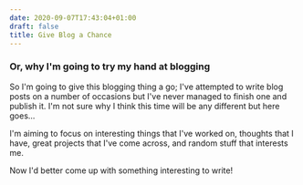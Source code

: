 ```yaml
---
date: 2020-09-07T17:43:04+01:00
draft: false
title: Give Blog a Chance
---
```


### Or, why I'm going to try my hand at blogging

So I'm going to give this blogging thing a go; I've attempted to write blog posts on a number of occasions but I've never managed to finish one and publish it. I'm not sure why I think this time will be any different but here goes...

I'm aiming to focus on interesting things that I've worked on, thoughts that I have, great projects that I've come across, and random stuff that interests me.

Now I'd better come up with something interesting to write!
